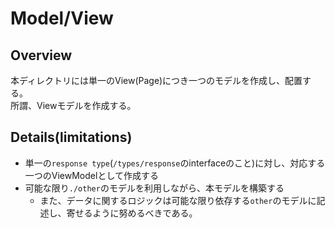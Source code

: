 # Model/View
## Overview

本ディレクトリには単一のView(Page)につき一つのモデルを作成し、配置する。  
所謂、Viewモデルを作成する。

## Details(limitations)  

- 単一の`response type`(`/types/response`のinterfaceのこと)に対し、対応する一つのViewModelとして作成する
- 可能な限り`./other`のモデルを利用しながら、本モデルを構築する
  - また、データに関するロジックは可能な限り依存する`other`のモデルに記述し、寄せるように努めるべきである。
